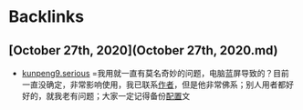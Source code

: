 
# Backlinks
## [October 27th, 2020](October 27th, 2020.md)
- [kunpeng9.serious](kunpeng9.serious.md) =我用就一直有莫名奇妙的问题，电脑蓝屏导致的？目前一直没确定，非常影响使用，我已联系[作者](作者.md)，但是他非常佛系；别人用者都好好的，就我老有问题；大家一定记得备份[配置](配置.md)文


